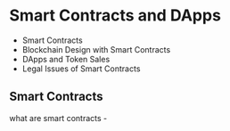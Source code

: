 # Smart Contracts and DApps

<!-- - Review of course projects -->

- Smart Contracts
- Blockchain Design with Smart Contracts
- DApps and Token Sales
- Legal Issues of Smart Contracts

## Smart Contracts

what are smart contracts -
